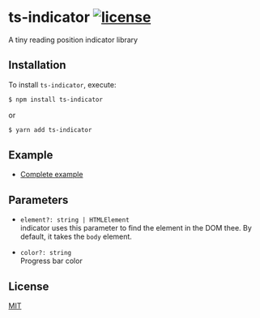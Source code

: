 # ts-indicator [![license](https://badgen.now.sh/badge/license/MIT)](./LICENSE)
A tiny reading position indicator library

## Installation
To install `ts-indicator`, execute:

```sh
$ npm install ts-indicator
```

or

```sh
$ yarn add ts-indicator
```

## Example
- [Complete example](https://codesandbox.io/s/ts-indicator-wwud4)

## Parameters
* <code>element?: string | HTMLElement</code><br>
indicator uses this parameter to find the element in the DOM thee. By default, it takes the `body` element.

* <code>color?: string</code><br>
Progress bar color

## License
[MIT](./LICENSE)
